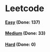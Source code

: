 # Leetcode

<h4><a href="https://github.com/lon-yang/leetcode/blob/master/docs/Easy.md">Easy</a>  (Done: 137)</h4>
<h4><a href="https://github.com/lon-yang/leetcode/blob/master/docs/Medium.md">Medium</a>  (Done: 33)</h4>
<h4><a href="https://github.com/lon-yang/leetcode/blob/master/docs/Hard.md">Hard</a>  (Done: 0)</h4>